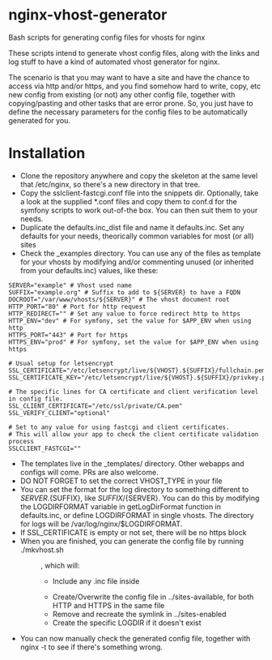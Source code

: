 # nginx-vhost-generator
Bash scripts for generating config files for vhosts for nginx

These scripts intend to generate vhost config files, along with the links and log stuff
to have a kind of automated vhost generator for nginx.

The scenario is that you may want to have a site and have the chance to access via http and/or https,
and you find somehow hard to write, copy, etc new config from existing (or not) any other config file,
together with copying/pasting and other tasks that are error prone. So, you just have to define the necessary
parameters for the config files to be automatically generated for you.

Installation
============

* Clone the repository anywhere and copy the skeleton at the same level that /etc/nginx,
so there's a new directory in that tree.
* Copy the sslclient-fastcgi.conf file into the snippets dir. Optionally, take a look at the supplied *.conf files
and copy them to conf.d for the symfony scripts to work out-of-the box. You can then suit them to your needs.
* Duplicate the defaults.inc_dist file and name it defaults.inc. Set any defaults for your needs, theorically
common variables for most (or all) sites
* Check the _examples directory. You can use any of the files as template for your vhosts
by modifying and/or commenting unused (or inherited from your defaults.inc) values, like these:

```
SERVER="example" # Vhost used name
SUFFIX="example.org" # Suffix to add to ${SERVER} to have a FQDN
DOCROOT="/var/www/vhosts/${SERVER}" # The vhost document root
HTTP_PORT="80" # Port for http request
HTTP_REDIRECT="" # Set any value to force redirect http to https
HTTP_ENV="dev" # For symfony, set the value for $APP_ENV when using http
HTTPS_PORT="443" # Port for https
HTTPS_ENV="prod" # For symfony, set the value for $APP_ENV when using https

# Usual setup for letsencrypt
SSL_CERTIFICATE="/etc/letsencrypt/live/${VHOST}.${SUFFIX}/fullchain.pem"
SSL_CERTIFICATE_KEY="/etc/letsencrypt/live/${VHOST}.${SUFFIX}/privkey.pem"

# The specific lines for CA certificate and client verification level in config file.
SSL_CLIENT_CERTIFICATE="/etc/ssl/private/CA.pem"
SSL_VERIFY_CLIENT="optional"

# Set to any value for using fastcgi and client certificates.
# This will allow your app to check the client certificate validation process
SSLCLIENT_FASTCGI=""
```

* The templates live in the _templates/ directory. Other webapps and configs will come. PRs are also welcome.
* DO NOT FORGET to set the correct VHOST_TYPE in your file
* You can set the format for the log directory to something different to ${SERVER}.${SUFFIX}, like ${SUFFIX}/${SERVER}.
You can do this by modifying the LOGDIRFORMAT variable in getLogDirFormat function in defaults.inc,
or define LOGDIRFORMAT in single vhosts. The directory for logs will be /var/log/nginx/$LOGDIRFORMAT.
* If SSL_CERTIFICATE is empty or not set, there will be no https block
* When you are finished, you can generate the config file by running ./mkvhost.sh <dir>, which will:
    * Include any .inc file inside <dir>
    * Create/Overwrite the config file in ../sites-available, for both HTTP and HTTPS in the same file
    * Remove and recreate the symlink in ../sites-enabled
    * Create the specific LOGDIR if it doesn't exist
* You can now manually check the generated config file, together with nginx -t to see if there's something wrong.
